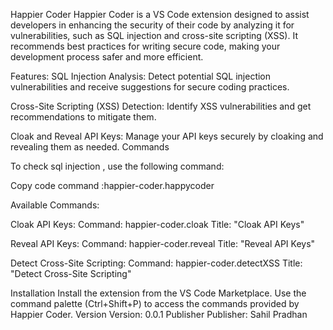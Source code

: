 Happier Coder
Happier Coder is a VS Code extension designed to assist developers in enhancing the security of their code by analyzing it for vulnerabilities, such as SQL injection and cross-site scripting (XSS). It recommends best practices for writing secure code, making your development process safer and more efficient.

Features:
SQL Injection Analysis: Detect potential SQL injection vulnerabilities and receive suggestions for secure coding practices.

Cross-Site Scripting (XSS) Detection: Identify XSS vulnerabilities and get recommendations to mitigate them.

Cloak and Reveal API Keys: Manage your API keys securely by cloaking and revealing them as needed.
Commands

To check sql injection , use the following command:

Copy code
command :happier-coder.happycoder

Available Commands:


Cloak API Keys:
Command: happier-coder.cloak
Title: "Cloak API Keys"

Reveal API Keys:
Command: happier-coder.reveal
Title: "Reveal API Keys"

Detect Cross-Site Scripting:
Command: happier-coder.detectXSS
Title: "Detect Cross-Site Scripting"

Installation
Install the extension from the VS Code Marketplace.
Use the command palette (Ctrl+Shift+P) to access the commands provided by Happier Coder.
Version
Version: 0.0.1
Publisher
Publisher: Sahil Pradhan
